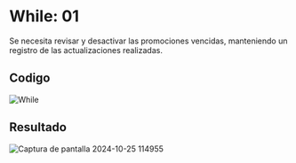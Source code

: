 <h1>While: 01</h1> 

<p>Se necesita revisar y desactivar las promociones vencidas, 
manteniendo un registro de las actualizaciones realizadas.</p> 

<h2>Codigo</h2>

![While](https://github.com/user-attachments/assets/21571a77-73ed-4ced-9050-075a7776427c)


<h2>Resultado</h2>

![Captura de pantalla 2024-10-25 114955](https://github.com/user-attachments/assets/e5295775-0cb9-4ec9-ad23-e6d911626a3f)

